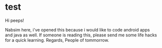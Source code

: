# test
Hi peeps!

Nabsim here, i've opened this because i would like to code android apps and java as well.
If someone is reading this, please send me some life hacks for a quick learning.
Regards, People of tommorrow.

